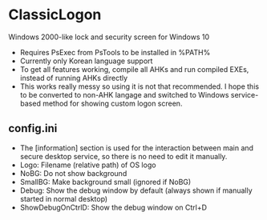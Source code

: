 # ClassicLogon
 Windows 2000-like lock and security screen for Windows 10

* Requires PsExec from PsTools to be installed in %PATH%
* Currently only Korean language support
* To get all features working, compile all AHKs and run compiled EXEs, instead of running AHKs directly
* This works really messy so using it is not that recommended. I hope this to be converted to non-AHK langage and switched to Windows service-based method for showing custom logon screen.

## config.ini
* The [information] section is used for the interaction between main and secure desktop service, so there is no need to edit it manually.
* Logo: Filename (relative path) of OS logo
* NoBG: Do not show background
* SmallBG: Make background small (ignored if NoBG)
* Debug: Show the debug window by default (always shown if manually started in normal desktop)
* ShowDebugOnCtrlD: Show the debug window on Ctrl+D
